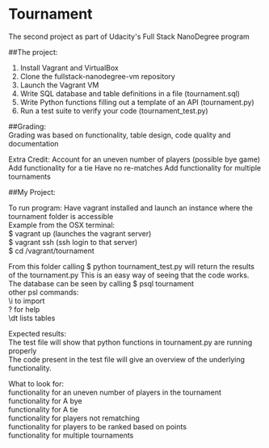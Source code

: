 # Tournament
The second project as part of Udacity's Full Stack NanoDegree program  
  
##The project: 
1. Install Vagrant and VirtualBox  
2. Clone the fullstack-nanodegree-vm repository  
3. Launch the Vagrant VM  
4. Write SQL database and table definitions in a file (tournament.sql)  
5. Write Python functions filling out a template of an API (tournament.py)  
6. Run a test suite to verify your code (tournament_test.py)  
  
##Grading:  
Grading was based on functionality, table design, code quality and documentation  
  
Extra Credit:
Account for an uneven number of players (possible bye game)  
Add functionality for a tie
Have no re-matches
Add functionality for multiple tournaments


##My Project:

To run program:
Have vagrant installed and launch an instance where the tournament folder is accessible  
Example from the OSX terminal:   
$ vagrant up (launches the vagrant server)  
$ vagrant ssh (ssh login to that server)  
$ cd /vagrant/tournament  
  
From this folder calling $ python tournament_test.py will return the results of the tournament.py 
This is an easy way of seeing that the code works.  
The database can be seen by calling $ psql tournament  
other psl commands:  
\i to import   
\? for help  
\dt lists tables  

Expected results:  
The test file will show that python functions in tournament.py are running properly  
The code present in the test file will give an overview of the underlying functionality.  

What to look for:  
functionality for an uneven number of players in the tournament   
functionality for A bye  
functionality for A tie  
functionality for players not rematching  
functionality for players to be ranked based on points  
functionality for multiple tournaments  
